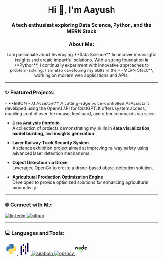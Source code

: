 <h1 align="center">Hi 👋, I'm Aayush</h1>
<h3 align="center">A tech enthusiast exploring Data Science, Python, and the MERN Stack</h3>

<h3 align="center">About Me:</h3>
<p align="center">
I am passionate about leveraging **Data Science** to uncover meaningful insights and create impactful solutions.  
With a strong foundation in **Python**, I continually experiment with innovative approaches to problem-solving.  
I am also developing my skills in the **MERN Stack**, working on modern web applications and APIs.  
</p>

---

<h3 align="left">✨ Featured Projects:</h3>
- **BRION - AI Assistant**  
  A cutting-edge voice-controlled AI Assistant developed using the OpenAI API for ChatGPT.  
  It offers system access, enabling control over the mouse, keyboard, and other commands via voice.  

- **Data Analysis Portfolio**  
  A collection of projects demonstrating my skills in **data visualization**, **model building**, and **insights generation**.  

- **Laser Railway Track Security System**  
  A science exhibition project aimed at improving railway safety using advanced laser detection mechanisms.  

- **Object Detection via Drone**  
  Leveraged OpenCV to create a drone-based object detection solution.  

- **Agricultural Production Optimization Engine**  
  Developed to provide optimized solutions for enhancing agricultural productivity.

---

<h3 align="left">🌐 Connect with Me:</h3>
<p align="left">
<a href="https://linkedin.com/in/aayush" target="blank">
<img align="center" src="https://cdn-icons-png.flaticon.com/512/174/174857.png" alt="linkedin" height="40" width="40" />
</a>
<a href="https://github.com/your-github-username" target="blank">
<img align="center" src="https://cdn-icons-png.flaticon.com/512/25/25231.png" alt="github" height="40" width="40" />
</a>
</p>

---

<h3 align="left">💻 Languages and Tools:</h3>
<p align="left"> 
<!-- Python -->
  <a href="https://www.python.org" target="_blank" rel="noreferrer"> 
    <img src="https://raw.githubusercontent.com/devicons/devicon/master/icons/python/python-original.svg" alt="python" width="40" height="40"/> 
  </a>
<!-- Pandas -->
  <a href="https://pandas.pydata.org/" target="_blank" rel="noreferrer"> 
    <img src="https://raw.githubusercontent.com/devicons/devicon/2ae2a900d2f041da66e950e4d48052658d850630/icons/pandas/pandas-original.svg" alt="pandas" width="40" height="40"/> 
  </a>
<!-- Seaborn -->
  <a href="https://seaborn.pydata.org/" target="_blank" rel="noreferrer"> 
    <img src="https://seaborn.pydata.org/_images/logo-mark-lightbg.svg" alt="seaborn" width="40" height="40"/> 
  </a>
<!-- Open CV -->
  <a href="https://opencv.org/" target="_blank" rel="noreferrer"> 
    <img src="https://www.vectorlogo.zone/logos/opencv/opencv-icon.svg" alt="opencv" width="40" height="40"/> 
  </a>
<!-- Node js-->
  <a href="https://nodejs.org" target="_blank" rel="noreferrer"> 
    <img src="https://raw.githubusercontent.com/devicons/devicon/master/icons/nodejs/nodejs-original-wordmark.svg" alt="nodejs" width="40" height="40"/> 
  </a>
</p>
